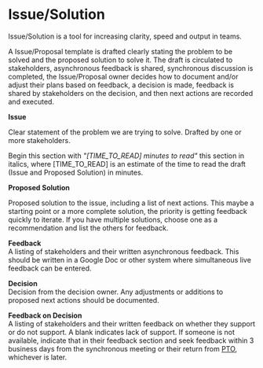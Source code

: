 # Issue/Solution

Issue/Solution is a tool for increasing clarity, speed and output in teams. 

A Issue/Proposal template is drafted clearly stating the problem to be solved and the proposed solution to solve it. The draft is circulated to stakeholders, asynchronous feedback is shared, synchronous discussion is completed, the Issue/Proposal owner decides how to document and/or adjust their plans based on feedback, a decision is made, feedback is shared by stakeholders on the decision, and then next actions are recorded and executed. 

**Issue**   
  
Clear statement of the problem we are trying to solve. Drafted by one or more stakeholders.  

Begin this section with _"\[TIME\_TO\_READ\] minutes to read"_ this section in italics, where \[TIME\_TO\_READ\] is an estimate of the time to read the draft \(Issue and Proposed Solution\) in minutes.

**Proposed Solution**   
  
Proposed solution to the issue, including a list of next actions. This maybe a starting point or a more complete solution, the priority is getting feedback quickly to iterate. If you have multiple solutions, choose one as a recommendation and list the others for feedback. 

**Feedback**   
A listing of stakeholders and their written asynchronous feedback. This should be written in a Google Doc or other system where simultaneous live feedback can be entered.   
  
**Decision**  
Decision from the decision owner. Any adjustments or additions to proposed next actions should be documented. 

**Feedback on Decision**   
A listing of stakeholders and their written feedback on whether they support or do not support. A blank indicates lack of support. If someone is not available, indicate that in their feedback section and seek feedback within 3 business days from the synchronous meeting or their return from [PTO](../../company/about-mattermost/list-of-terms.md#pto), whichever is later. 










